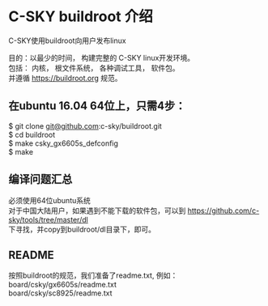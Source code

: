 # C-SKY buildroot 介绍

C-SKY使用buildroot向用户发布linux

目的：以最少的时间， 构建完整的 C-SKY linux开发环境。 <br>
包括： 内核， 根文件系统， 各种调试工具， 软件包。 <br>
并遵循 https://buildroot.org 规范。

## 在ubuntu 16.04 64位上，只需4步：
$ git clone git@github.com:c-sky/buildroot.git<br>
$ cd buildroot<br>
$ make csky_gx6605s_defconfig<br>
$ make<br>

## 编译问题汇总
必须使用64位ubuntu系统<br>
对于中国大陆用户，如果遇到不能下载的软件包，可以到 https://github.com/c-sky/tools/tree/master/dl <br>
下寻找，并copy到buildroot/dl目录下，即可。

## README
按照buildroot的规范，我们准备了readme.txt, 例如：<br>
board/csky/gx6605s/readme.txt<br>
board/csky/sc8925/readme.txt<br>
